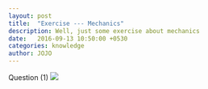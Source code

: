 ```yaml
---
layout: post
title:  "Exercise --- Mechanics"
description: Well, just some exercise about mechanics
date:   2016-09-13 10:50:00 +0530
categories: knowledge
author: JOJO
---
```


<script LANGUAGE = "javascript">
function loopy(){
  var sWord = "";
  while(sWord!="麦克斯韦方程组"){sWord=prompt("爱因斯坦相对论");}
  alert("恭喜您回答正确");
  }
  loopy()
  </script>

Question (1)
![]({{site.baseurl}}/images/Mechanics/Ques-1.png)
